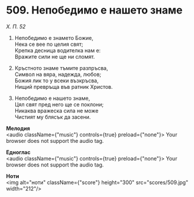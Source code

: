 # 509. Непобедимо е нашето знаме

_Х. П. 52_

1. Непобедимо е знамето Божие,  
Нека се вее по целия свят;  
Крепка десница водителка нам е:  
Вражите сили не ще ни сломят.  

2. Кръстното знаме тъмите разпръсва,  
Символ на вяра, надежда, любов;  
Божия лик то у всеки възкръсва,  
Нищий превръща във ратник Христов.  

3. Непобедимо е нашето знаме,  
Цял свят пред него ще се поклони;  
Никаква вражеска сила не може  
Чистият му блясък да засени.

**Мелодия**  
<audio className={"music"} controls={true} preload={"none"}>
    <source src="mp3/509.mp3" type="audio/mpeg"/>
    Your browser does not support the audio tag.
</audio>

**Едноглас**  
<audio className={"music"} controls={true} preload={"none"}>
    <source src="transp/509.mp3" type="audio/mpeg"/>
    Your browser does not support the audio tag.
</audio>

**Ноти**  
<img alt="ноти" className={"score"} height="300" src="scores/509.jpg" width="212"/>
